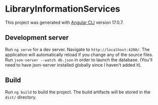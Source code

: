 # LibraryInformationServices

This project was generated with [Angular CLI](https://github.com/angular/angular-cli) version 17.0.7.

## Development server

Run `ng serve` for a dev server. Navigate to `http://localhost:4200/`. The application will automatically reload if you change any of the source files.
Run `json-server --watch db.json` in order to launch the database. (You'll need to have json-server installed globally since I haven't added it).

## Build

Run `ng build` to build the project. The build artifacts will be stored in the `dist/` directory.
